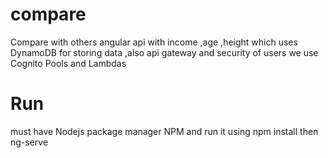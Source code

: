 # compare
Compare with others angular api with income ,age ,height which uses DynamoDB for storing data ,also api gateway and security of users we use Cognito Pools and Lambdas
# Run
must have Nodejs package manager NPM and
run it using npm install 
then ng-serve


